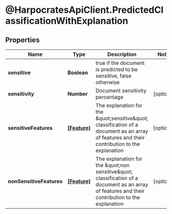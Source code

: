 # @HarpocratesApiClient.PredictedClassificationWithExplanation

## Properties

Name | Type | Description | Notes
------------ | ------------- | ------------- | -------------
**sensitive** | **Boolean** | true if the document is predicted to be sensitive, false otherwise | 
**sensitivity** | **Number** | Document sensitivity percentage | [optional] 
**sensitiveFeatures** | [**[Feature]**](Feature.md) | The explanation for the \&quot;sensitive\&quot; classification of a document as an array of features and their contribution to the explanation | [optional] 
**nonSensitiveFeatures** | [**[Feature]**](Feature.md) | The explanation for the \&quot;non sensitive\&quot; classification of a document as an array of features and their contribution to the explanation | [optional] 


